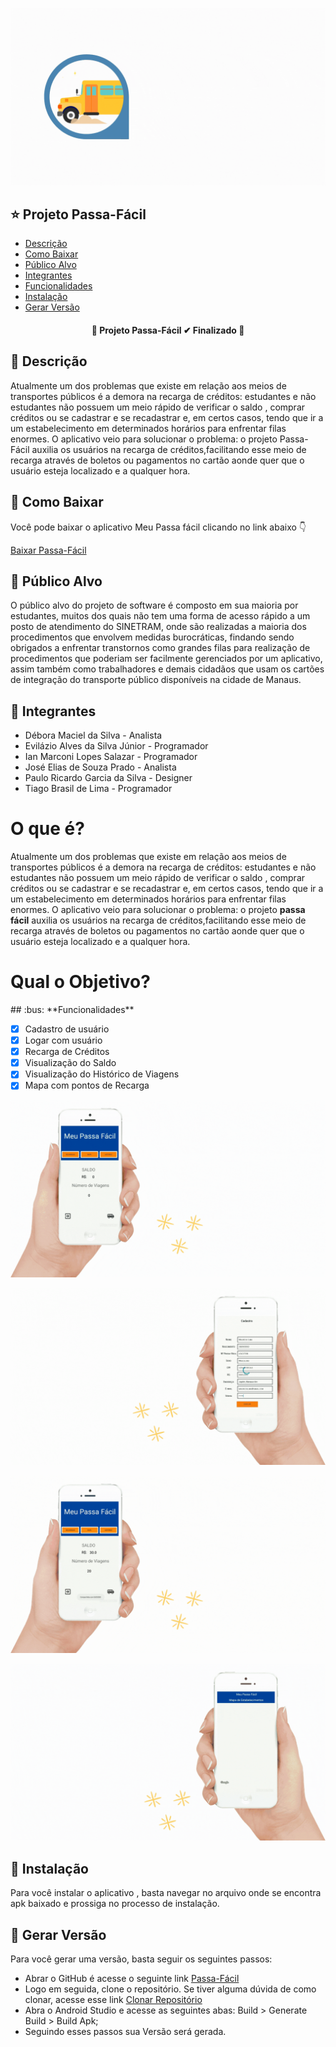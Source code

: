 ![Logo](https://github.com/IanMarcony/Passa-Facil-App/blob/master/logo.gif)

## :star: **Projeto Passa-Fácil**
<!--ts-->
   * [Descrição](#bus-descrição)
   * [Como Baixar](#bus-como-baixar)
   * [Público Alvo](#bus-público-alvo)
   * [Integrantes](#bus-integrantes)
   * [Funcionalidades](#bus-funcionalidades)
   * [Instalação](#bus-instalação)
   * [Gerar Versão](#bus-gerar-versão)
   
<!--te-->

<h4 align="center"> 
	🚌  Projeto Passa-Fácil  ✔  Finalizado  🚌 
</h4>

## :bus: **Descrição**

Atualmente um dos problemas que existe em relação aos meios de transportes públicos é a demora na recarga de créditos: estudantes e não estudantes não possuem um meio rápido de verificar o saldo , comprar créditos ou se cadastrar e se recadastrar e, em certos casos, tendo que ir a um estabelecimento em determinados horários para enfrentar filas enormes. O aplicativo veio para solucionar o problema: o projeto Passa-Fácil auxilia os usuários na recarga de créditos,facilitando esse meio de recarga através de boletos ou pagamentos no cartão aonde quer que o usuário esteja localizado e a qualquer hora.

## :bus: **Como Baixar**

Você pode baixar o aplicativo Meu Passa fácil clicando no link abaixo 👇

[Baixar Passa-Fácil](https://github.com/IanMarcony/Passa-Facil-App/releases/download/build2.0/build2.apk)

## :bus: **Público Alvo**

O público alvo do projeto de software é composto em sua maioria por estudantes, muitos dos quais não tem uma forma de acesso rápido a um posto de atendimento do SINETRAM, onde são realizadas a maioria dos procedimentos que envolvem medidas burocráticas, findando sendo obrigados a enfrentar transtornos como grandes filas para realização de procedimentos que poderiam ser facilmente gerenciados por um aplicativo, assim também como trabalhadores e demais cidadãos que usam os cartões de integração do transporte público disponíveis na cidade de Manaus.

## :bus: **Integrantes**

<ul>
  <li>Débora Maciel da Silva - Analista</il>
  <li>Evilázio Alves da Silva Júnior - Programador</il>
  <li>Ian Marconi Lopes Salazar - Programador</il>
  <li>José Elias de Souza Prado - Analista</il>
  <li>Paulo Ricardo Garcia da Silva - Designer</il>
  <li>Tiago Brasil de Lima - Programador</il>
</ul>


<h1> O que é?</h1>
<p>
Atualmente um dos problemas que existe em relação aos meios de transportes públicos é a demora na recarga de créditos: estudantes e não estudantes não possuem um meio rápido de verificar o saldo , comprar créditos ou se cadastrar e se recadastrar e, em certos casos, tendo que ir a um estabelecimento em determinados horários para enfrentar filas enormes. O aplicativo veio para solucionar o problema: o projeto <b>passa fácil</b> auxilia os usuários na recarga de créditos,facilitando esse meio de recarga através de boletos ou pagamentos no cartão aonde quer que o usuário esteja localizado e a qualquer hora.
</p>
    
<h1> Qual o Objetivo?</h1>
## :bus: **Funcionalidades**

- [x] Cadastro de usuário
- [x] Logar com usuário
- [x] Recarga de Créditos
- [x] Visualização do Saldo
- [x] Visualização do Histórico de Viagens
- [x] Mapa com pontos de Recarga

![Cadastro](https://github.com/IanMarcony/Passa-Facil-App/blob/master/cadastro.gif)

![Recarga](https://github.com/IanMarcony/Passa-Facil-App/blob/master/recarga.gif)

![Histórico](https://github.com/IanMarcony/Passa-Facil-App/blob/master/historico.gif)

![Mapa](https://github.com/IanMarcony/Passa-Facil-App/blob/master/mapa.gif)


## :bus: **Instalação**

Para você instalar o aplicativo , basta navegar no arquivo onde se encontra apk baixado e prossiga no processo de instalação.

## :bus: **Gerar Versão**

Para você gerar uma versão, basta seguir os seguintes passos:
* Abrar o GitHub é acesse o seguinte link [Passa-Fácil](https://github.com/IanMarcony/Passa-Facil-App.git)
* Logo em seguida, clone o repositório. Se tiver alguma dúvida de como clonar, acesse esse link [Clonar Repositório](https://docs.github.com/pt/free-pro-team@latest/github/creating-cloning-and-archiving-repositories/cloning-a-repository)
* Abra o Android Studio e acesse as seguintes abas: Build > Generate Build > Build Apk;
* Seguindo esses passos sua Versão será gerada.




